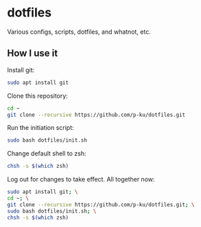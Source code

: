 # dotfiles

Various configs, scripts, dotfiles, and whatnot, etc.

## How I use it
Install git:
```bash
sudo apt install git
```
Clone this repository:
```bash
cd ~
git clone --recursive https://github.com/p-ku/dotfiles.git
```
Run the initiation script:
```bash
sudo bash dotfiles/init.sh
```
Change default shell to zsh:
```bash
chsh -s $(which zsh)
```
Log out for changes to take effect.
All together now:
```bash
sudo apt install git; \
cd ~; \
git clone --recursive https://github.com/p-ku/dotfiles.git; \
sudo bash dotfiles/init.sh; \
chsh -s $(which zsh)
```
